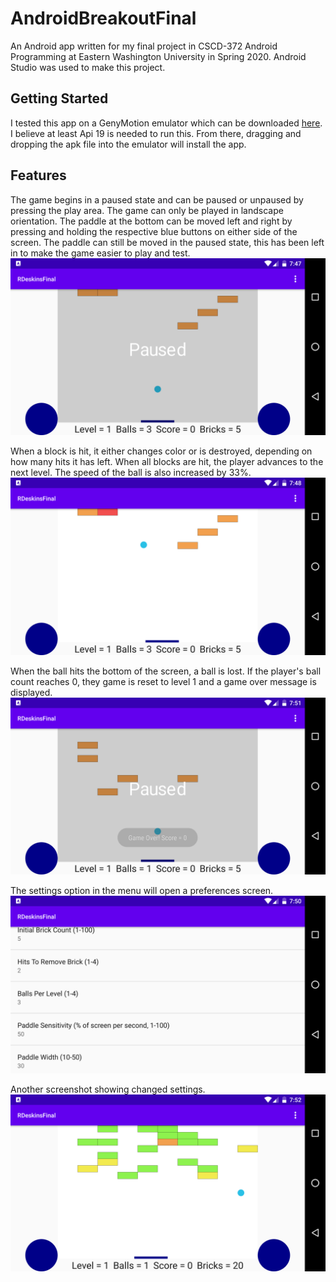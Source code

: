 # AndroidBreakoutFinal
An Android app written for my final project in CSCD-372 Android Programming at Eastern Washington University in Spring 2020. Android Studio was used to make this project.

## Getting Started
I tested this app on a GenyMotion emulator which can be downloaded [here](https://www.genymotion.com/download/). I believe at least Api 19 is needed to run this. From there, dragging and dropping the apk file into the emulator will install the app. 

## Features
The game begins in a paused state and can be paused or unpaused by pressing the play area. The game can only be played in landscape orientation. The paddle at the bottom can be moved left and right by pressing and holding the respective blue buttons on either side of the screen. The paddle can still be moved in the paused state, this has been left in to make the game easier to play and test.
![alt text](https://github.com/rdeskins/AndroidBreakoutFinal/blob/master/screenshots/intial_pause.png)

When a block is hit, it either changes color or is destroyed, depending on how many hits it has left. When all blocks are hit, the player advances to the next level. The speed of the ball is also increased by 33%. 
![alt text](https://github.com/rdeskins/AndroidBreakoutFinal/blob/master/screenshots/play.png)

When the ball hits the bottom of the screen, a ball is lost. If the player's ball count reaches 0, they game is reset to level 1 and a game over message is displayed. 
![alt text](https://github.com/rdeskins/AndroidBreakoutFinal/blob/master/screenshots/game_over.png)

The settings option in the menu will open a preferences screen.
![alt text](https://github.com/rdeskins/AndroidBreakoutFinal/blob/master/screenshots/initial_settings.png)

Another screenshot showing changed settings.
![alt text](https://github.com/rdeskins/AndroidBreakoutFinal/blob/master/screenshots/another_screenshot.png)
